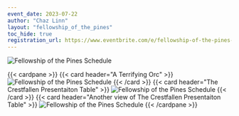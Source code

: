 ```yaml
---
event_date: 2023-07-22
author: "Chaz Linn"
layout: "fellowship_of_the_pines"
toc_hide: true
registration_url: https://www.eventbrite.com/e/fellowship-of-the-pines-tickets-655926141747?fbclid=IwAR0c57mGPvvAAuvmn6ddrGhj4iAzo0qCGbv04Xy1hbqLLpZank3li_qpNJk
---
```


![Fellowship of the Pines Schedule](/images/sites/knotted_pines/fellowship_of_the_pines_2023.png)

{{< cardpane >}}
  {{< card header="A Terrifying Orc" >}}
![Fellowship of the Pines Schedule](/images/event_pictures/20230722/1.jpg)
  {{< /card >}}
  {{< card header="The Crestfallen Presentaiton Table" >}}
![Fellowship of the Pines Schedule](/images/event_pictures/20230722/2.jpg)
  {{< /card >}}
  {{< card header="Another view of The Crestfallen Presentaiton Table" >}}
![Fellowship of the Pines Schedule](/images/event_pictures/20230722/3.jpg)
{{< /cardpane >}}





